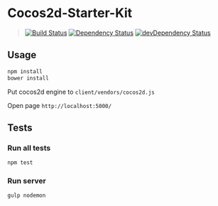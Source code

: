 # Cocos2d-Starter-Kit
> [![Build Status](https://travis-ci.org/qertis/cocos2d-starter-kit.svg?branch=master&style=flat-square)](https://travis-ci.org/qertis/cocos2d-starter-kit) [![Dependency Status](https://david-dm.org/qertis/cocos2d-starter-kit.svg?style=flat-square)](https://david-dm.org/qertis/cocos2d-starter-kit) [![devDependency Status](https://david-dm.org/qertis/cocos2d-starter-kit/dev-status.svg?style=flat-square)](https://david-dm.org/qertis/cocos2d-starter-kit#info=devDependencies) 

## Usage

```sh
npm install
bower install
```

Put cocos2d engine to `client/vendors/cocos2d.js`

Open page `http://localhost:5000/`

## Tests 

### Run all tests
```sh
npm test
```

### Run server
```sh
gulp nodemon
```

